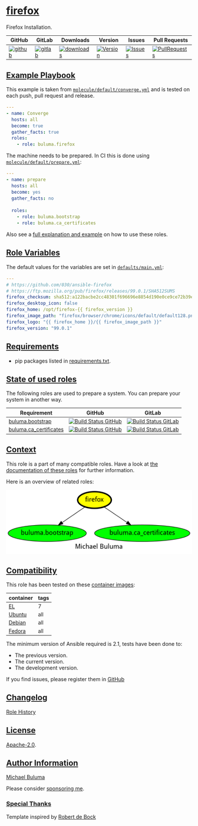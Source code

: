 # [firefox](#firefox)

Firefox Installation.

|GitHub|GitLab|Downloads|Version|Issues|Pull Requests|
|------|------|-------|-------|------|-------------|
|[![github](https://github.com/buluma/ansible-role-firefox/workflows/Ansible%20Molecule/badge.svg)](https://github.com/buluma/ansible-role-firefox/actions)|[![gitlab](https://gitlab.com/shadowwalker/ansible-role-firefox/badges/master/pipeline.svg)](https://gitlab.com/shadowwalker/ansible-role-firefox)|[![downloads](https://img.shields.io/ansible/role/d/4709)](https://galaxy.ansible.com/buluma/firefox)|[![Version](https://img.shields.io/github/release/buluma/ansible-role-firefox.svg)](https://github.com/buluma/ansible-role-firefox/releases/)|[![Issues](https://img.shields.io/github/issues/buluma/ansible-role-firefox.svg)](https://github.com/buluma/ansible-role-firefox/issues/)|[![PullRequests](https://img.shields.io/github/issues-pr-closed-raw/buluma/ansible-role-firefox.svg)](https://github.com/buluma/ansible-role-firefox/pulls/)|

## [Example Playbook](#example-playbook)

This example is taken from [`molecule/default/converge.yml`](https://github.com/buluma/ansible-role-firefox/blob/master/molecule/default/converge.yml) and is tested on each push, pull request and release.

```yaml
---
- name: Converge
  hosts: all
  become: true
  gather_facts: true
  roles:
    - role: buluma.firefox
```

The machine needs to be prepared. In CI this is done using [`molecule/default/prepare.yml`](https://github.com/buluma/ansible-role-firefox/blob/master/molecule/default/prepare.yml):

```yaml
---
- name: prepare
  hosts: all
  become: yes
  gather_facts: no

  roles:
    - role: buluma.bootstrap
    - role: buluma.ca_certificates
```

Also see a [full explanation and example](https://buluma.github.io/how-to-use-these-roles.html) on how to use these roles.

## [Role Variables](#role-variables)

The default values for the variables are set in [`defaults/main.yml`](https://github.com/buluma/ansible-role-firefox/blob/master/defaults/main.yml):

```yaml
---
# https://github.com/030/ansible-firefox
# https://ftp.mozilla.org/pub/firefox/releases/99.0.1/SHA512SUMS
firefox_checksum: sha512:a122bacbe2cc48301f696696e8854d190e0ce9ce72b39e9df90846214c536730a7190a858295f56e836b263bdc2e4e3041cb3bfad8d7cf483c50478c634c14f5  # yamllint disable-line rule:line-length
firefox_desktop_icon: false
firefox_home: /opt/firefox-{{ firefox_version }}
firefox_image_path: "firefox/browser/chrome/icons/default/default128.png"
firefox_logo: "{{ firefox_home }}/{{ firefox_image_path }}"
firefox_version: "99.0.1"
```

## [Requirements](#requirements)

- pip packages listed in [requirements.txt](https://github.com/buluma/ansible-role-firefox/blob/master/requirements.txt).

## [State of used roles](#state-of-used-roles)

The following roles are used to prepare a system. You can prepare your system in another way.

| Requirement | GitHub | GitLab |
|-------------|--------|--------|
|[buluma.bootstrap](https://galaxy.ansible.com/buluma/bootstrap)|[![Build Status GitHub](https://github.com/buluma/ansible-role-bootstrap/workflows/Ansible%20Molecule/badge.svg)](https://github.com/buluma/ansible-role-bootstrap/actions)|[![Build Status GitLab](https://gitlab.com/shadowwalker/ansible-role-bootstrap/badges/master/pipeline.svg)](https://gitlab.com/shadowwalker/ansible-role-bootstrap)|
|[buluma.ca_certificates](https://galaxy.ansible.com/buluma/ca_certificates)|[![Build Status GitHub](https://github.com/buluma/ansible-role-ca_certificates/workflows/Ansible%20Molecule/badge.svg)](https://github.com/buluma/ansible-role-ca_certificates/actions)|[![Build Status GitLab](https://gitlab.com/shadowwalker/ansible-role-ca_certificates/badges/master/pipeline.svg)](https://gitlab.com/shadowwalker/ansible-role-ca_certificates)|

## [Context](#context)

This role is a part of many compatible roles. Have a look at [the documentation of these roles](https://buluma.github.io/) for further information.

Here is an overview of related roles:

![dependencies](https://raw.githubusercontent.com/buluma/ansible-role-firefox/png/requirements.png "Dependencies")

## [Compatibility](#compatibility)

This role has been tested on these [container images](https://hub.docker.com/u/buluma):

|container|tags|
|---------|----|
|[EL](https://hub.docker.com/repository/docker/buluma/enterpriselinux/general)|7|
|[Ubuntu](https://hub.docker.com/repository/docker/buluma/ubuntu/general)|all|
|[Debian](https://hub.docker.com/repository/docker/buluma/debian/general)|all|
|[Fedora](https://hub.docker.com/repository/docker/buluma/fedora/general)|all|

The minimum version of Ansible required is 2.1, tests have been done to:

- The previous version.
- The current version.
- The development version.

If you find issues, please register them in [GitHub](https://github.com/buluma/ansible-role-firefox/issues)

## [Changelog](#changelog)

[Role History](https://github.com/buluma/ansible-role-firefox/blob/master/CHANGELOG.md)

## [License](#license)

[Apache-2.0](https://github.com/buluma/ansible-role-firefox/blob/master/LICENSE).

## [Author Information](#author-information)

[Michael Buluma](https://buluma.github.io/)

Please consider [sponsoring me](https://github.com/sponsors/buluma).

### [Special Thanks](#special-thanks)

Template inspired by [Robert de Bock](https://github.com/robertdebock)
